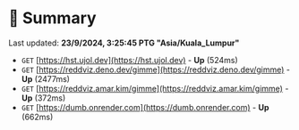 # 📖 Summary
Last updated: **23/9/2024, 3:25:45 PTG "Asia/Kuala_Lumpur"**

- `GET` [https://hst.ujol.dev](https://hst.ujol.dev) - **Up** (524ms)
- `GET` [https://reddviz.deno.dev/gimme](https://reddviz.deno.dev/gimme) - **Up** (2477ms)
- `GET` [https://reddviz.amar.kim/gimme](https://reddviz.amar.kim/gimme) - **Up** (372ms)
- `GET` [https://dumb.onrender.com](https://dumb.onrender.com) - **Up** (662ms)
